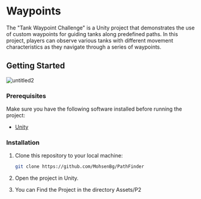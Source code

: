 # Waypoints 
The "Tank Waypoint Challenge" is a Unity project that demonstrates the use of custom waypoints for guiding tanks along predefined paths. In this project, players can observe various tanks with different movement characteristics as they navigate through a series of waypoints.

## Getting Started
![untitled2](https://github.com/MohsenBg/PathFinder/assets/84536899/2bc9b102-6953-4640-9511-6f7bed341af5)

### Prerequisites

Make sure you have the following software installed before running the project:

- [Unity](https://unity.com/)

### Installation

1. Clone this repository to your local machine:

   ```bash
   git clone https://github.com/MohsenBg/PathFinder
   ```

2. Open the project in Unity.

3. You can Find the Project in the directory Assets/P2
